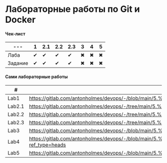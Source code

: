 # Лабораторные работы по Git и Docker

#### Чек-лист
| --- | 1 | 2.1 | 2.2 | 2.3 | 3 | 4 | 5 |
| --- | - | --- | --- | --- | - | - | - |
| Лаба | ✔ | ✔ | ✔ | ✔ | ✖ | ✖ | ✖ | ✖ | ✖ | ✖ | ✖ | ✖ |
| Задание | ✔ | ✔ | ✔ | ✔ | ✖ | ✖ | ✖ | ✖ | ✖ | ✖ | ✖ | ✖ |

#### Сами лабораторные работы
| # | Ссылка |
| - | ------ |
| Lab1 | https://gitlab.com/antonholmes/devops/-/blob/main/5.%20k8s%20Основы/1.%20k8s%20Основы/1.%20Основы%20k8s%20(stateless)/Lab%201.%20install%20minikube.md?ref_type=heads |
| Lab2.1 | https://gitlab.com/antonholmes/devops/-/tree/main/5.%20k8s%20Основы/1.%20k8s%20Основы/1.%20Основы%20k8s%20(stateless)/Lab2%20Развертывание/1.pod?ref_type=heads |
| Lab2.2 | https://gitlab.com/antonholmes/devops/-/tree/main/5.%20k8s%20Основы/1.%20k8s%20Основы/1.%20Основы%20k8s%20(stateless)/Lab2%20Развертывание/2.replicaset?ref_type=heads |
| Lab2.3 | https://gitlab.com/antonholmes/devops/-/tree/main/5.%20k8s%20Основы/1.%20k8s%20Основы/1.%20Основы%20k8s%20(stateless)/Lab2%20Развертывание/3.deployment?ref_type=heads |
| Lab3 | https://gitlab.com/antonholmes/devops/-/blob/main/5.%20k8s%20Основы/1.%20k8s%20Основы/1.%20Основы%20k8s%20(stateless)/Lab%203.%20Первое%20приложение%20k8s.md?ref_type=heads |
| Lab4 | https://gitlab.com/antonholmes/devops/-/blob/main/5.%20k8s%20Основы/1.%20k8s%20Основы/1.%20Основы%20k8s%20(stateless)/Lab%204.%20Создание%20ресурсов%20в%20формате%20yaml.md?ref_type=heads |
| Lab5 | https://gitlab.com/antonholmes/devops/-/blob/main/5.%20k8s%20Основы/1.%20k8s%20Основы/1.%20Основы%20k8s%20(stateless)/Lab%205.%20Health.md?ref_type=heads |
